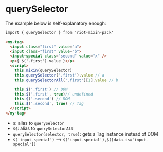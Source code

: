 # querySelector

The example below is self-explanatory enough:

```html
import { querySelector } from 'riot-mixin-pack'

<my-tag>
  <input class="first" value="a">
  <input class="first" value="b">
  <input-special class="second" value="x" />
  <p>{ $('.first').value }</p>
  <script>
    this.mixin(querySelector)
    this.querySelector('.first').value // a
    this.querySelectorAll('.first')[1].value // b

    this.$('.first') // DOM
    this.$('.first', true)// undefined
    this.$('.second') // DOM
    this.$('.second', true) // Tag
  </script>
</my-tag>
```

- `$`: alias to `querySelector`
- `$$`: alias to `querySelectorAll`
- `querySelector(selector, true)`: gets a Tag instance instead of DOM
- `$('input-special')` --> `$('input-special'),$([data-is='input-special'])`

